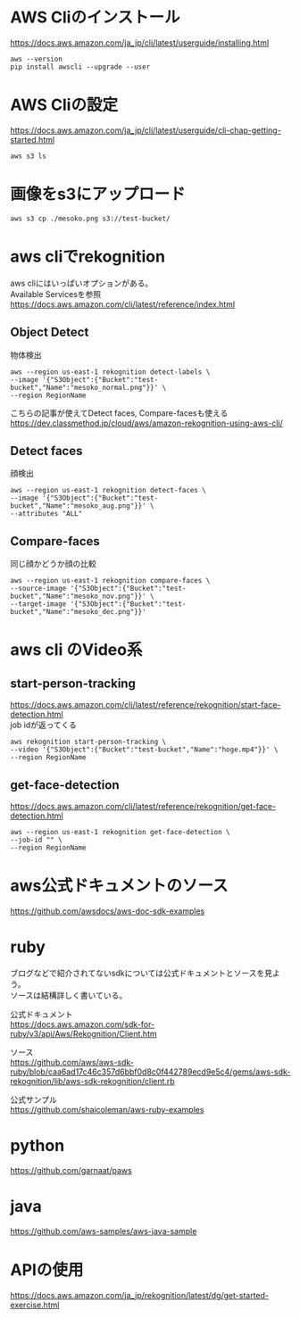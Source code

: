 


# AWS Cliのインストール

https://docs.aws.amazon.com/ja_jp/cli/latest/userguide/installing.html

```
aws --version
pip install awscli --upgrade --user
```

# AWS Cliの設定

https://docs.aws.amazon.com/ja_jp/cli/latest/userguide/cli-chap-getting-started.html


```
aws s3 ls
```

# 画像をs3にアップロード

```
aws s3 cp ./mesoko.png s3://test-bucket/
```

# aws cliでrekognition

aws cliにはいっぱいオプションがある。    
Available Servicesを参照    
https://docs.aws.amazon.com/cli/latest/reference/index.html    

## Object Detect

物体検出    

```
aws --region us-east-1 rekognition detect-labels \
--image '{"S3Object":{"Bucket":"test-bucket","Name":"mesoko_normal.png"}}' \
--region RegionName
```

こちらの記事が使えてDetect faces, Compare-facesも使える    
https://dev.classmethod.jp/cloud/aws/amazon-rekognition-using-aws-cli/
    

## Detect faces

顔検出    

```
aws --region us-east-1 rekognition detect-faces \
--image '{"S3Object":{"Bucket":"test-bucket","Name":"mesoko_aug.png"}}' \
--attributes "ALL"
```

## Compare-faces

同じ顔かどうか顔の比較    

```
aws --region us-east-1 rekognition compare-faces \
--source-image '{"S3Object":{"Bucket":"test-bucket","Name":"mesoko_nov.png"}}' \
--target-image '{"S3Object":{"Bucket":"test-bucket","Name":"mesoko_dec.png"}}'
```

# aws cli のVideo系

## start-person-tracking

https://docs.aws.amazon.com/cli/latest/reference/rekognition/start-face-detection.html    
job idが返ってくる    

```
aws rekognition start-person-tracking \
--video '{"S3Object":{"Bucket":"test-bucket","Name":"hoge.mp4"}}' \
--region RegionName
```

## get-face-detection

https://docs.aws.amazon.com/cli/latest/reference/rekognition/get-face-detection.html    


```
aws --region us-east-1 rekognition get-face-detection \
--job-id "" \
--region RegionName
```


# aws公式ドキュメントのソース
    
https://github.com/awsdocs/aws-doc-sdk-examples

# ruby

ブログなどで紹介されてないsdkについては公式ドキュメントとソースを見よう。    
ソースは結構詳しく書いている。    

公式ドキュメント    
https://docs.aws.amazon.com/sdk-for-ruby/v3/api/Aws/Rekognition/Client.htm    

ソース    
https://github.com/aws/aws-sdk-ruby/blob/caa6ad17c46c357d6bbf0d8c0f442789ecd9e5c4/gems/aws-sdk-rekognition/lib/aws-sdk-rekognition/client.rb    

公式サンプル    
https://github.com/shaicoleman/aws-ruby-examples    

# python

https://github.com/garnaat/paws

# java

https://github.com/aws-samples/aws-java-sample


# APIの使用

https://docs.aws.amazon.com/ja_jp/rekognition/latest/dg/get-started-exercise.html    




